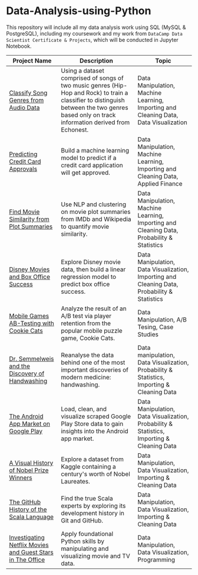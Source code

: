 # Data-Analysis-using-Python

This repository will include all my data analysis work using SQL (MySQL & PostgreSQL), including my coursework and my work from <code>DataCamp Data Scientist Certificate & Projects</code>, which will be conducted in Jupyter Notebook.

Project Name         | Description   |  Topic
-------------------- | ------------- | ------------------
[Classify Song Genres from Audio Data](https://github.com/roxanaishere/Data-Analysis-using-Python/blob/main/Classify%20Song%20Genres%20from%20Audio%20Data/notebook.ipynb) | Using a dataset comprised of songs of two music genres (Hip-Hop and Rock) to train a classifier to distinguish between the two genres based only on track information derived from Echonest. | Data Manipulation, Machine Learning, Importing and Cleaning Data, Data Visualization
[Predicting Credit Card Approvals](https://github.com/roxanaishere/Data-Analysis-using-Python/blob/main/Predicting%20Credit%20Card%20Approvals/notebook.ipynb) | Build a machine learning model to predict if a credit card application will get approved. | Data Manipulation, Machine Learning, Importing and Cleaning Data, Applied Finance
[Find Movie Similarity from Plot Summaries](https://github.com/roxanaishere/Data-Analysis-using-Python/blob/main/Find%20Movie%20Similarity%20from%20Plot%20Summaries/notebook.ipynb) | Use NLP and clustering on movie plot summaries from IMDb and Wikipedia to quantify movie similarity. | Data Manipulation, Machine Learning, Importing and Cleaning Data, Probability & Statistics
[Disney Movies and Box Office Success](https://github.com/roxanaishere/Data-Analysis-using-Python/blob/main/Disney%20Movies%20and%20Box%20Office%20Success/notebook.ipynb) | Explore Disney movie data, then build a linear regression model to predict box office success. | Data Manipulation, Data Visualization, Importing and Cleaning Data, Probability & Statistics
[Mobile Games AB-Testing with Cookie Cats](https://github.com/roxanaishere/Data-Analysis-using-Python/blob/main/Mobile%20Games%20AB-Testing%20with%20Cookie%20Cats/notebook.ipynb) | Analyze the result of an A/B test via player retention from the popular mobile puzzle game, Cookie Cats. | Data Manipulation, A/B Tesing, Case Studies
[Dr. Semmelweis and the Discovery of Handwashing](https://github.com/roxanaishere/Data-Analysis-using-Python/blob/main/Dr.%20Semmelweis%20and%20the%20Discovery%20of%20Handwashing/notebook.ipynb)  | Reanalyse the data behind one of the most important discoveries of modern medicine: handwashing. | Data manipulation, Data Visualization, Probability & Statistics, Importing & Cleaning Data
[The Android App Market on Google Play](https://github.com/roxanaishere/Data-Analysis-using-Python/blob/main/The%20Android%20App%20Market%20on%20Google%20Play/notebook.ipynb) | Load, clean, and visualize scraped Google Play Store data to gain insights into the Android app market. | Data Manipulation, Data Visualization, Probability & Statistics, Importing & Cleaning Data
[A Visual History of Nobel Prize Winners](https://github.com/roxanaishere/Data-Analysis-using-Python/blob/main/A%20Visual%20History%20of%20Nobel%20Prize%20Winners/notebook.ipynb) | Explore a dataset from Kaggle containing a century's worth of Nobel Laureates. | Data Manipulation, Data Visualization, Importing & Cleaning Data
[The GitHub History of the Scala Language](https://github.com/roxanaishere/Data-Analysis-using-Python/blob/main/The%20GitHub%20History%20of%20the%20Scala%20Language/notebook.ipynb) | Find the true Scala experts by exploring its development history in Git and GitHub. | Data Manipulation, Data Visualization, Importing & Cleaning Data
[Investigating Netflix Movies and Guest Stars in The Office](https://github.com/roxanaishere/Data-Analysis-using-Python/blob/main/Investigating%20Netflix%20Movies%20and%20Guest%20Stars%20in%20The%20Office/notebook.ipynb) | Apply foundational Python skills by manipulating and visualizing movie and TV data. | Data Manipulation, Data Visualization, Programming
